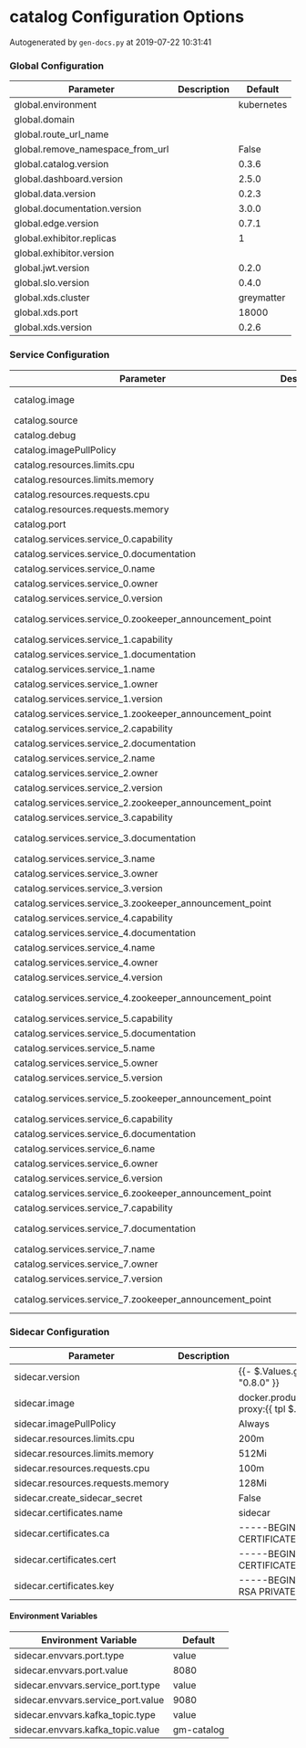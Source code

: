 # catalog Configuration Options

Autogenerated by `gen-docs.py` at 2019-07-22 10:31:41

### Global Configuration

|           Parameter            |Description| Default  |
|--------------------------------|-----------|----------|
|global.environment              |           |kubernetes|
|global.domain                   |           |          |
|global.route_url_name           |           |          |
|global.remove_namespace_from_url|           |False     |
|global.catalog.version          |           |0.3.6     |
|global.dashboard.version        |           |2.5.0     |
|global.data.version             |           |0.2.3     |
|global.documentation.version    |           |3.0.0     |
|global.edge.version             |           |0.7.1     |
|global.exhibitor.replicas       |           |         1|
|global.exhibitor.version        |           |          |
|global.jwt.version              |           |0.2.0     |
|global.slo.version              |           |0.4.0     |
|global.xds.cluster              |           |greymatter|
|global.xds.port                 |           |     18000|
|global.xds.version              |           |0.2.6     |

### Service Configuration

|                       Parameter                       |Description|                                           Default                                            |
|-------------------------------------------------------|-----------|----------------------------------------------------------------------------------------------|
|catalog.image                                          |           |docker.production.deciphernow.com/deciphernow/gm-catalog:{{ $.Values.global.catalog.version }}|
|catalog.source                                         |           |xds                                                                                           |
|catalog.debug                                          |           |false                                                                                         |
|catalog.imagePullPolicy                                |           |Always                                                                                        |
|catalog.resources.limits.cpu                           |           |200m                                                                                          |
|catalog.resources.limits.memory                        |           |1Gi                                                                                           |
|catalog.resources.requests.cpu                         |           |100m                                                                                          |
|catalog.resources.requests.memory                      |           |128Mi                                                                                         |
|catalog.port                                           |           |                                                                                          9080|
|catalog.services.service_0.capability                  |           |Grey Matter                                                                                   |
|catalog.services.service_0.documentation               |           |/services/catalog/{{ $.Values.global.catalog.version }}/                                      |
|catalog.services.service_0.name                        |           |Grey Matter Catalog                                                                           |
|catalog.services.service_0.owner                       |           |Decipher                                                                                      |
|catalog.services.service_0.version                     |           |{{ $.Values.global.catalog.version \| trunc 3 }}                                               |
|catalog.services.service_0.zookeeper_announcement_point|           |/services/catalog/{{ $.Values.global.catalog.version }}/metrics                               |
|catalog.services.service_1.capability                  |           |Grey Matter                                                                                   |
|catalog.services.service_1.documentation               |           |                                                                                              |
|catalog.services.service_1.name                        |           |Grey Matter Control                                                                           |
|catalog.services.service_1.owner                       |           |Decipher                                                                                      |
|catalog.services.service_1.version                     |           |{{ $.Values.global.xds.version \| trunc 3 }}                                                   |
|catalog.services.service_1.zookeeper_announcement_point|           |/services/xds/{{ $.Values.global.xds.version }}/metrics                                       |
|catalog.services.service_2.capability                  |           |Grey Matter                                                                                   |
|catalog.services.service_2.documentation               |           |                                                                                              |
|catalog.services.service_2.name                        |           |Grey Matter Dashboard                                                                         |
|catalog.services.service_2.owner                       |           |Decipher                                                                                      |
|catalog.services.service_2.version                     |           |{{ $.Values.global.dashboard.version \| trunc 3 }}                                             |
|catalog.services.service_2.zookeeper_announcement_point|           |/services/dashboard/latest/metrics                                                            |
|catalog.services.service_3.capability                  |           |Grey Matter                                                                                   |
|catalog.services.service_3.documentation               |           |/services/data/{{ .Values.global.data.version }}/static/ui/index.html                         |
|catalog.services.service_3.name                        |           |Grey Matter Data                                                                              |
|catalog.services.service_3.owner                       |           |Decipher                                                                                      |
|catalog.services.service_3.version                     |           |{{ $.Values.global.data.version \| trunc 3 }}                                                  |
|catalog.services.service_3.zookeeper_announcement_point|           |/services/data/{{ $.Values.global.data.version }}/metrics                                     |
|catalog.services.service_4.capability                  |           |Grey Matter                                                                                   |
|catalog.services.service_4.documentation               |           |                                                                                              |
|catalog.services.service_4.name                        |           |Grey Matter JWT Security                                                                      |
|catalog.services.service_4.owner                       |           |Decipher                                                                                      |
|catalog.services.service_4.version                     |           |{{ $.Values.global.jwt.version \| trunc 3 }}                                                   |
|catalog.services.service_4.zookeeper_announcement_point|           |/services/jwt-security/{{ $.Values.global.jwt.version }}/metrics                              |
|catalog.services.service_5.capability                  |           |Grey Matter                                                                                   |
|catalog.services.service_5.documentation               |           |                                                                                              |
|catalog.services.service_5.name                        |           |Grey Matter Edge                                                                              |
|catalog.services.service_5.owner                       |           |Decipher                                                                                      |
|catalog.services.service_5.version                     |           |{{ $.Values.global.edge.version \| trunc 3 }}                                                  |
|catalog.services.service_5.zookeeper_announcement_point|           |/services/edge/{{ $.Values.global.edge.version }}/metrics                                     |
|catalog.services.service_6.capability                  |           |Grey Matter                                                                                   |
|catalog.services.service_6.documentation               |           |                                                                                              |
|catalog.services.service_6.name                        |           |Grey Matter Service Level Objectives                                                          |
|catalog.services.service_6.owner                       |           |Decipher                                                                                      |
|catalog.services.service_6.version                     |           |{{ $.Values.global.slo.version \| trunc 3 }}                                                   |
|catalog.services.service_6.zookeeper_announcement_point|           |/services/slo/{{ $.Values.global.slo.version }}/metrics                                       |
|catalog.services.service_7.capability                  |           |Grey Matter                                                                                   |
|catalog.services.service_7.documentation               |           |/services/documentation/{{ $.Values.global.documentation.version }}/                          |
|catalog.services.service_7.name                        |           |Grey Matter Documentation                                                                     |
|catalog.services.service_7.owner                       |           |Decipher                                                                                      |
|catalog.services.service_7.version                     |           |{{ $.Values.global.documentation.version \| trunc 3 }}                                         |
|catalog.services.service_7.zookeeper_announcement_point|           |/services/documentation/{{ $.Values.global.documentation.version }}/metrics                   |

### Sidecar Configuration

|            Parameter            |Description|                                          Default                                          |
|---------------------------------|-----------|-------------------------------------------------------------------------------------------|
|sidecar.version                  |           |{{- $.Values.global.catalog.sidecar.version \| default "0.8.0" }}                           |
|sidecar.image                    |           |docker.production.deciphernow.com/deciphernow/gm-proxy:{{ tpl $.Values.sidecar.version $ }}|
|sidecar.imagePullPolicy          |           |Always                                                                                     |
|sidecar.resources.limits.cpu     |           |200m                                                                                       |
|sidecar.resources.limits.memory  |           |512Mi                                                                                      |
|sidecar.resources.requests.cpu   |           |100m                                                                                       |
|sidecar.resources.requests.memory|           |128Mi                                                                                      |
|sidecar.create_sidecar_secret    |           |False                                                                                      |
|sidecar.certificates.name        |           |sidecar                                                                                    |
|sidecar.certificates.ca          |           |-----BEGIN CERTIFICATE----- ... -----END CERTIFICATE-----                                  |
|sidecar.certificates.cert        |           |-----BEGIN CERTIFICATE----- ... -----END CERTIFICATE-----                                  |
|sidecar.certificates.key         |           |-----BEGIN RSA PRIVATE KEY----- ... -----END RSA PRIVATE KEY-----                          |

#### Environment Variables

|       Environment Variable       | Default  |
|----------------------------------|----------|
|sidecar.envvars.port.type         |value     |
|sidecar.envvars.port.value        |8080      |
|sidecar.envvars.service_port.type |value     |
|sidecar.envvars.service_port.value|9080      |
|sidecar.envvars.kafka_topic.type  |value     |
|sidecar.envvars.kafka_topic.value |gm-catalog|

